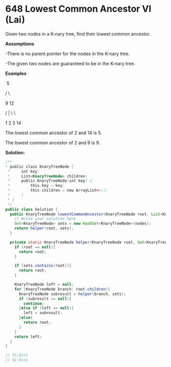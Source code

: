 # 648 Lowest Common Ancestor VI (Lai)

Given two nodes in a K-nary tree, find their lowest common ancestor.

**Assumptions**

-There is no parent pointer for the nodes in the K-nary tree.

-The given two nodes are guaranteed to be in the K-nary tree.

**Examples**



​    5

   /  \

   9  12

  / | \   \

 1 2  3   14



The lowest common ancestor of 2 and 14 is 5.

The lowest common ancestor of 2 and 9 is 9.



**Solution:**

```java
/**
* public class KnaryTreeNode {
 *     int key;
 *     List<KnaryTreeNode> children;
 *     public KnaryTreeNode(int key) {
 *         this.key = key;
 *         this.children = new ArrayList<>();
 *     }
 * }
 */
public class Solution {
  public KnaryTreeNode lowestCommonAncestor(KnaryTreeNode root, List<KnaryTreeNode> nodes) {
    // Write your solution here
    Set<KnaryTreeNode> sets = new HashSet<KnaryTreeNode>(nodes);
    return helper(root, sets);
  }

  private static KnaryTreeNode helper(KnaryTreeNode root, Set<KnaryTreeNode> sets){
    if (root == null){
      return root;
    }

    if (sets.contains(root)){
      return root;
    }

    KnaryTreeNode left = null;
    for (KnaryTreeNode branch: root.children){
      KnaryTreeNode subresult = helper(branch, sets);
      if (subresult == null){
        continue;
      }else if (left == null){
        left = subresult;
      }else{
        return root;
      }
    }
    return left;
  }
}

// TC:O(n)
// SC:O(n)
```

